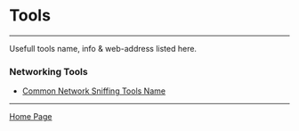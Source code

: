 # Tools

---

Usefull tools name, info & web-address listed here.

### Networking Tools

- [Common Network Sniffing Tools Name](/tools/common_network_sniffing_tools.md)






---

[Home Page](/README.md)
